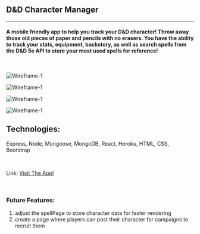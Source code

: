 ## D&D Character Manager
---

#### A mobile friendly app to help you track your D&D character! Throw away those old pieces of paper and pencils with no erasers. You have the ability to track your stats, equipment, backstory, as well as search spells from the D&D 5e API to store your most used spells for reference!

<br>

![Wireframe-1](https://i.imgur.com/AdvXESv.png)

![Wireframe-1](https://i.imgur.com/mEx0ByO.png)

![Wireframe-1](https://i.imgur.com/FN9NgVG.png)

![Wireframe-1](https://i.imgur.com/DssLnVi.png)


Technologies:
------
Express, Node, Mongoose, MongoDB, React, Heroku, HTML, CSS, Bootstrap

<br>

Link: [Visit The App!](https://dandd-character-manager.herokuapp.com/)


<br>

### Future Features:
1. adjust the spellPage to store character data for faster rendering
2. create a page where players can post their character for campaigns to recruit them
